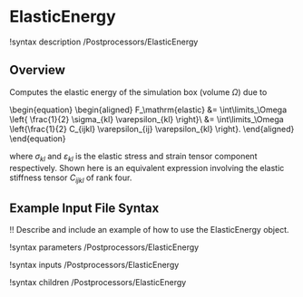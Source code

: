 # ElasticEnergy

!syntax description /Postprocessors/ElasticEnergy

## Overview

Computes the elastic energy of the simulation box (volume $\Omega$) due to

\begin{equation}
  \begin{aligned}
    F_\mathrm{elastic} &= \int\limits_\Omega \left\{ \frac{1}{2} \sigma_{kl} \varepsilon_{kl} \right\}\\
    &= \int\limits_\Omega \left\{\frac{1}{2} C_{ijkl} \varepsilon_{ij} \varepsilon_{kl} \right\}.
  \end{aligned}
\end{equation}

where $\sigma_{kl}$ and $\varepsilon_{kl}$ is the elastic stress and strain tensor component respectively. Shown here is an equivalent expression involving the elastic stiffness tensor $C_{ijkl}$ of rank four.

## Example Input File Syntax

!! Describe and include an example of how to use the ElasticEnergy object.

!syntax parameters /Postprocessors/ElasticEnergy

!syntax inputs /Postprocessors/ElasticEnergy

!syntax children /Postprocessors/ElasticEnergy
